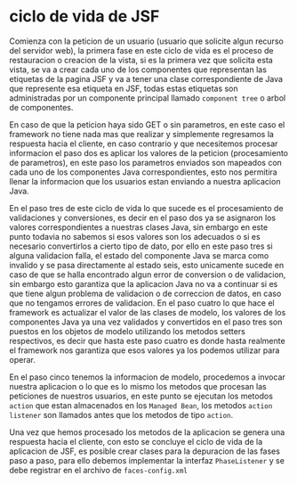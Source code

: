 # ciclo de vida de JSF

Comienza con la peticion de un usuario (usuario que solicite algun recurso del servidor web), la primera fase en este ciclo de vida
es el proceso de restauracion o creacion de la vista, si es la primera vez que solicita esta vista, se va a crear cada uno
de los componentes que representan las etiquetas de la pagina JSF y va a tener una clase correspondiente de Java que represente
esa etiqueta en JSF, todas estas etiquetas son administradas por un componente principal llamado `component tree` o arbol de componentes.

En caso de que la peticion haya sido GET o sin parametros, en este caso el framework no tiene nada mas que realizar y simplemente
regresamos la respuesta hacia el cliente, en caso contrario y que necesitemos procesar informacion el paso dos es aplicar los valores
de la peticion (procesamiento de parametros), en este paso los parametros enviados son mapeados con cada uno de los componentes Java
correspondientes, esto nos permitira llenar la informacion que los usuarios estan enviando a nuestra aplicacion Java.

En el paso tres de este ciclo de vida lo que sucede es el procesamiento de validaciones y conversiones, es decir en el paso dos ya se
asignaron los valores correspondientes a nuestras clases Java, sin embargo en este punto todavia no sabemos si esos valores son los
adecuados o si es necesario convertirlos a cierto tipo de dato, por ello en este paso tres si alguna validacion falla, el estado del
componente Java se marca como invalido y se pasa directamente al estado seis, esto unicamente sucede en caso de que se halla encontrado
algun error de conversion o de validacion, sin embargo esto garantiza que la aplicacion Java no va a continuar si es que tiene algun
problema de validacion o de correccion de datos, en caso que no tengamos errores de validacion. En el paso cuatro lo que hace el
framework es actualizar el valor de las clases de modelo, los valores de los componentes Java ya una vez validados y convertidos en el
paso tres son puestos en los objetos de modelo utilizando los metodos setters respectivos, es decir que hasta este paso cuatro es donde
hasta realmente el framework nos garantiza que esos valores ya los podemos utilizar para operar.

En el paso cinco tenemos la informacion de modelo, procedemos a invocar nuestra aplicacion o lo que es lo mismo los metodos que procesan
las peticiones de nuestros usuarios, en este punto se ejecutan los metodos `action` que estan almacenados en los `Managed Bean`, los
metodos `action listener` son llamados antes que los metodos de tipo `action`.

Una vez que hemos procesado los metodos de la aplicacion se genera una respuesta hacia el cliente, con esto se concluye el ciclo de vida
de la aplicacion de JSF, es posible crear clases para la depuracion de las fases paso a paso, para ello debemos implementar la interfaz
`PhaseListener` y se debe registrar en el archivo de `faces-config.xml`
